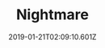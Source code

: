 ---
title: Nightmare
artist: Avenged Sevenfold
date: 2019-01-21T02:09:10.601Z
cover: avenged-sevenfold-nightmare-20161013173906.jpg
styles:
  - Heavy Metal
links:
  spotify: https://play.spotify.com/track/7Hr1Ignop7cymbE3FbOtXa
  youtube: https://music.youtube.com/playlist?list=OLAK5uy_lNZw-GhIIJnDGMCPZ1DGRQAl4IWaT8t5Y
  applemusic: https://music.apple.com/us/album/so-far-away/379320560?i=379320629&uo=4
  soundcloud: ""
  bandcamp: ""
  googleplay: https://play.google.com/music/m/T5vkdqd5frdlbpysqdslqh55b6e?signup_if_needed=1
  deezer: https://www.deezer.com/album/620594
---